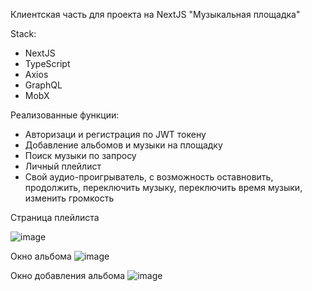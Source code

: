 Клиентская часть для проекта на NextJS "Музыкальная площадка"

Stack:
- NextJS
- TypeScript
- Axios
- GraphQL
- MobX



Реализованные функции:
- Авторизаци и регистрация по JWT токену
- Добавление альбомов и музыки на площадку
- Поиск музыки по запросу
- Личный плейлист
- Свой аудио-проигрыватель, с возможность оставновить, продолжить, переключить музыку, переключить время музыки, изменить громкость

Страница плейлиста

![image](https://user-images.githubusercontent.com/118563722/223209171-bf2e1e65-8021-4d12-955c-e0061c140372.png)

Окно альбома
![image](https://user-images.githubusercontent.com/118563722/226205830-1b3acd6c-f6c1-4604-bade-1c655b9f35e6.png)

Окно добавления альбома
![image](https://user-images.githubusercontent.com/118563722/226206094-11a931bb-5577-41ff-8749-232939536faa.png)

